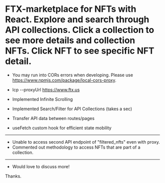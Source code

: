 # FTX-marketplace for NFTs with React. Explore and search through API collections. Click a collection to see more details and collection NFTs. Click NFT to see specific NFT detail.

 - You may run into CORs errors when developing. Please use https://www.npmjs.com/package/local-cors-proxy.
  - lcp --proxyUrl https://www.ftx.us

- Implemented Infinite Scrolling
- Implemented Search/Filter for API Collections (takes a sec)
- Transfer API data between routes/pages
- useFetch custom hook for efficient state mobility


-----------------------------------------
 - Unable to access second API endpoint of "filtered_nfts" even with proxy.
 - Commented out methodology to access NFTs that are part of a collection.
-----------------------------------------
 - Would love to discuss more!
 
 Thanks.
